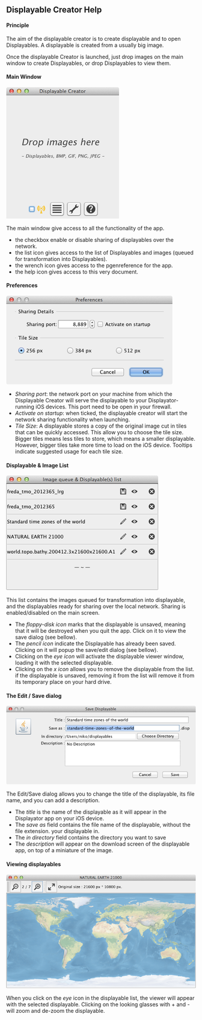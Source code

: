 ## Displayable Creator Help



#### Principle

The aim of the displayable creator is to create displayable and to
open Displayables. A displayable is created from a usually big image.

Once the displayable Creator is launched, just drop images on the main
window to create Displayables, or drop Displayables to view them.

#### Main Window

<img src="img/main.png">

The main window give access to all the functionality of the app. 

- the checkbox enable or disable sharing of displayables over the network.
- the list icon gives access to the list of Displayables and images
  (queued for transformation into Displayables).
- the wrench icon gives access to the pgenreference for the app.
- the help icon gives access to this very document.


#### Preferences

<img src="img/prefs.png">

- _Sharing port_: the network port on your machine from which the
  Displayable Creator will serve the displayable to your
  Displayator-running iOS devices. This port need to be open in your
  firewall.
- _Activate on startup_: when ticked, the displayable creator will
  start the network sharing functionality when launching.
- _Tile Size_: A displayable stores a copy of the original image cut
  in tiles that can be quickly accessed. This allow you to choose the
  tile size. Bigger tiles means less tiles to store, which means a
  smaller displayable. However, bigger tiles take more time to load on
  the iOS device. Tooltips indicate suggested usage for each tile
  size.


#### Displayable & Image List

<img src="img/list.png">

This list contains the images queued for transformation into
displayable, and the displayables ready for sharing over the local
network. Sharing is enabled/disabled on the main screen.

- The _floppy-disk icon_ marks that the displayable is unsaved,
meaning that it will be destroyed when you quit the app. Click on it
to view the save dialog (see bellow).
- The _pencil icon_ indicate the Displayable has already been
  saved. Clicking on it will popup the save/edit dialog (see bellow).
- Clicking on the _eye icon_ will activate the displayable viewer
  window, loading it with the selected displayable.
- Clicking on the _x icon_ allows you to remove the displayable from
  the list. if the displayable is unsaved, removing it from the list
  will remove it from its temporary place on your hard drive.


#### The Edit / Save dialog

<img src="img/save.png">

The Edit/Save dialog allows you to change the title of the displayable, its
file name, and you can add a description.

- The _title_ is the name of the displayable as it will appear in the
Displayator app on your iOS device.
- The _save as_ field contains the file name of the displayable,
  without the file extension.
  your displayable in.
- The _in directory_ field contains the directory you want to save
- The _description_ will appear on the download screen of the
  displayable app, on top of a miniature of the image.


#### Viewing displayables

<img src="img/view.png">

When you click on the _eye_ icon in the displayable list, the viewer
will appear with the selected displayable. Clicking on the looking glasses with + and - will zoom and de-zoom the displayable.

<!--- clicking on the diagonal expanding arrows will make the view go full-screen.-->


